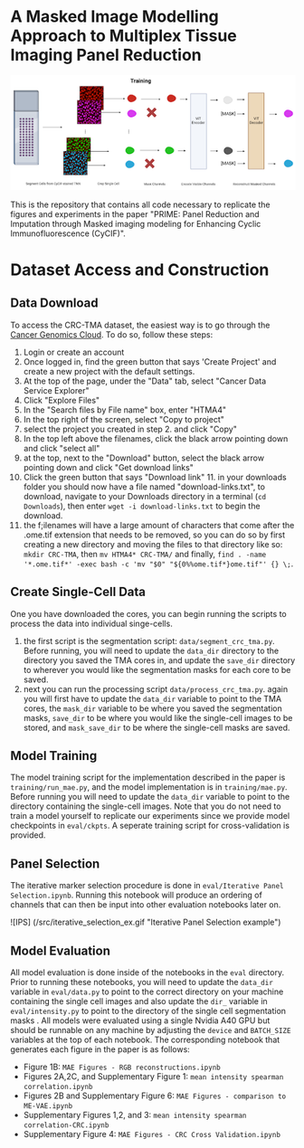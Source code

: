 # A Masked Image Modelling Approach to Multiplex Tissue Imaging Panel Reduction

![IF-MAE](/src/mae_arch.png "IF-MAE Architecture")


This is the repository that contains all code necessary to replicate the figures and experiments in the paper "PRIME: Panel Reduction and Imputation through Masked imaging modeling for Enhancing Cyclic Immunofluorescence (CyCIF)". 

# Dataset Access and Construction
## Data Download
To access the CRC-TMA dataset, the easiest way is to go through the [Cancer Genomics Cloud](https://cgc-accounts.sbgenomics.com). To do so, follow these steps:
1. Login or create an account
2. Once logged in, find the green button that says 'Create Project' and create a new project with the default settings.
3. At the top of the page, under the "Data" tab, select "Cancer Data Service Explorer"
4. Click "Explore Files"
5. In the "Search files by File name" box, enter "HTMA4"
6. In the top right of the screen, select "Copy to project"
7. select the project you created in step 2. and click "Copy"
8. In the top left above the filenames, click the black arrow pointing down and click "select all"
9. at the top, next to the "Download" button, select the black arrow pointing down and click "Get download links"
10. Click the green button that says "Download link"	11. in your downloads folder you should now have a file named "download-links.txt", to download, navigate to your Downloads directory in a terminal (`cd Downloads`), then enter `wget -i download-links.txt` to begin the download.
12. the f;ilenames will have a large amount of characters that come after the .ome.tif extension that needs to be removed, so you can do so by first creating a new directory and moving the files to that directory like so: `mkdir CRC-TMA`, then `mv HTMA4* CRC-TMA/` and finally, `find . -name '*.ome.tif*' -exec bash -c 'mv "$0" "${0%%ome.tif*}ome.tif"' {} \;`.
## Create Single-Cell Data
One you have downloaded the cores, you can begin running the scripts to process the data into individual singe-cells. 
1. the first script is the segmentation script: `data/segment_crc_tma.py`. Before running, you will need to update the `data_dir` directory to the directory you saved the TMA cores in, and update the `save_dir` directory to wherever you would like the segmentation masks for each core to be saved.
2. next you can run the processing script `data/process_crc_tma.py`. again you will first have to update the `data_dir` variable to point to the TMA cores, the `mask_dir` variable to be where you saved the segmentation masks, `save_dir` to be where you would like the single-cell images to be stored, and `mask_save_dir` to be where the single-cell masks are saved.	

## Model Training
The model training script for the implementation described in the paper is `training/run_mae.py`, and the model implementation is in `training/mae.py`. Before running you will need to update the `data_dir` variable to point to the directory containing the single-cell images. Note that you do not need to train a model yourself to replicate our experiments since we provide model checkpoints in `eval/ckpts`. A seperate training script for cross-validation is provided.	

## Panel Selection

The iterative marker selection procedure is done in `eval/Iterative Panel Selection.ipynb`. Running this notebook will produce an ordering of channels that can then be input into other evaluation notebooks later on. 

![IPS] (/src/iterative_selection_ex.gif "Iterative Panel Selection example")

## Model Evaluation
All model evaluation is done inside of the notebooks in the `eval` directory. Prior to running these notebooks, you will need to update the `data_dir` variable in `eval/data.py` to point to the correct directory on your machine containing the single cell images and also update the `dir_` variable in `eval/intensity.py` to point to the directory of the single cell segmentation masks . All models were evaluated using a single Nvidia A40 GPU but should be runnable on any machine by adjusting the `device` and `BATCH_SIZE` variables at the top of each notebook. The corresponding notebook that generates each figure in the paper is as follows:
- Figure 1B: `MAE Figures - RGB reconstructions.ipynb`
- Figures 2A,2C, and Supplementary Figure 1: `mean intensity spearman correlation.ipynb` 
- Figures 2B and Supplementary Figure 6: `MAE Figures - comparison to ME-VAE.ipynb`
- Supplementary Figures 1,2, and 3: `mean intensity spearman correlation-CRC.ipynb`
- Supplementary Figure 4: `MAE Figures - CRC Cross Validation.ipynb`

